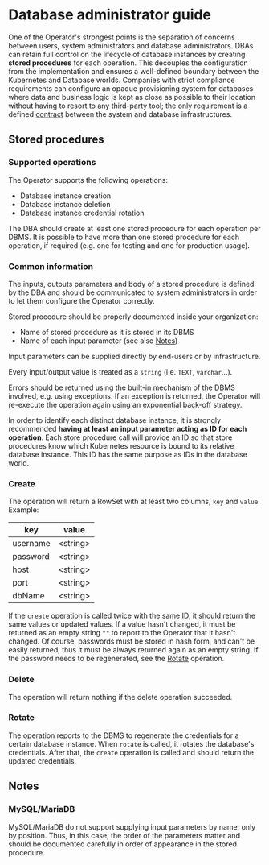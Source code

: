 # Database administrator guide
One of the Operator's strongest points is the separation of concerns between users, system administrators and database administrators. DBAs can retain
full control on the lifecycle of database instances by creating **stored procedures** for each operation. This decouples the configuration from the implementation and 
ensures a well-defined boundary between the Kubernetes and Database worlds. Companies with strict compliance requirements can configure an opaque
provisioning system for databases where data and business logic is kept as close as possible to their location without having to 
resort to any third-party tool; the only requirement is a defined [contract](https://en.wikipedia.org/wiki/Design_by_contract) between the 
system and database infrastructures.

## Stored procedures
### Supported operations
The Operator supports the following operations:
- Database instance creation
- Database instance deletion
- Database instance credential rotation

The DBA should create at least one stored procedure for each operation per DBMS. It is possible to have more than one 
stored procedure for each operation, if required (e.g. one for testing and one for production usage).

### Common information
The inputs, outputs parameters and body of a stored procedure is defined by the DBA and should be communicated to system 
administrators in order to let them configure the Operator correctly. 

Stored procedure should be properly documented inside your organization:
- Name of stored procedure as it is stored in its DBMS
- Name of each input parameter (see also [Notes](#Notes))

Input parameters can be supplied directly by end-users or by infrastructure.

Every input/output value is treated as a `string` (i.e. `TEXT`, `varchar`...).

Errors should be returned using the built-in mechanism of the DBMS involved, e.g. using exceptions. If an exception is returned,
the Operator will re-execute the operation again using an exponential back-off strategy.

In order to identify each distinct database instance, it is strongly recommended **having at least an input parameter 
acting as ID for each operation**. Each store procedure call will provide an ID so that store procedures know which 
Kubernetes resource is bound to its relative database instance. This ID has the same purpose as IDs in the database world.

### Create
The operation will return a RowSet with at least two columns, `key` and `value`. Example:

| key      	| value    	|
|----------	|----------	|
| username 	| \<string>	|
| password 	| \<string>	|
| host     	| \<string>	|
| port     	| \<string>	|
| dbName   	| \<string>	|

If the `create` operation is called twice with the same ID, it should return the same values or updated values. 
If a value hasn't changed, it must be returned as an empty string `""` to report to the Operator that it hasn't changed.
Of course, passwords must be stored in hash form, and can't be easily returned, thus it must be always returned again
as an empty string. If the password needs to be regenerated, see the [Rotate](#Rotate) operation.

### Delete
The operation will return nothing if the delete operation succeeded.

### Rotate
The operation reports to the DBMS to regenerate the credentials for a certain database instance. When `rotate` is
called, it rotates the database's credentials. After that, the `create` operation is called and should return the updated 
credentials.

## Notes
### MySQL/MariaDB
MySQL/MariaDB do not support supplying input parameters by name, only by position. Thus, in this case, the order of the
parameters matter and should be documented carefully in order of appearance in the stored procedure.